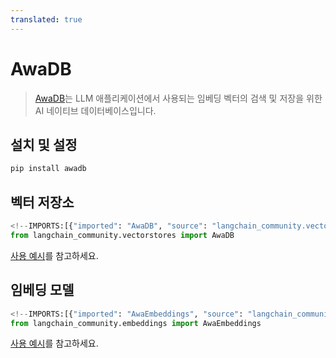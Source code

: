 ```yaml
---
translated: true
---
```


# AwaDB

>[AwaDB](https://github.com/awa-ai/awadb)는 LLM 애플리케이션에서 사용되는 임베딩 벡터의 검색 및 저장을 위한 AI 네이티브 데이터베이스입니다.

## 설치 및 설정

```bash
pip install awadb
```

## 벡터 저장소

```python
<!--IMPORTS:[{"imported": "AwaDB", "source": "langchain_community.vectorstores", "docs": "https://api.python.langchain.com/en/latest/vectorstores/langchain_community.vectorstores.awadb.AwaDB.html", "title": "AwaDB"}]-->
from langchain_community.vectorstores import AwaDB
```

[사용 예시](/docs/integrations/vectorstores/awadb)를 참고하세요.

## 임베딩 모델

```python
<!--IMPORTS:[{"imported": "AwaEmbeddings", "source": "langchain_community.embeddings", "docs": "https://api.python.langchain.com/en/latest/embeddings/langchain_community.embeddings.awa.AwaEmbeddings.html", "title": "AwaDB"}]-->
from langchain_community.embeddings import AwaEmbeddings
```

[사용 예시](/docs/integrations/text_embedding/awadb)를 참고하세요.
